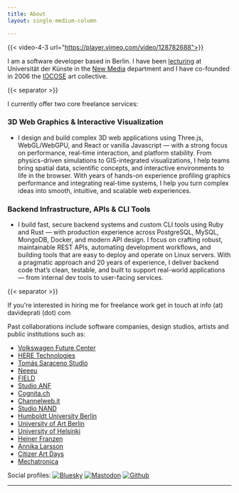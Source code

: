 ```yaml
---
title: About
layout: single-medium-column

---
```



{{< video-4-3 url="https://player.vimeo.com/video/128782688">}}

I am a software developer based in Berlin.
I have been [lecturing](/teaching) at Universität der Künste in the [New Media](https://newmedia.udk-berlin.de/about) department and I have co-founded in 2006 the [IOCOSE](http://iocose.org) art collective.


<!-- I design and build immersive 3D web experiences, focusing on clarity, performance, and long-term maintainability for both the visual layers and the underlying infrastructure. -->

{{< separator >}}

I currently offer two core freelance services:

### 3D Web Graphics & Interactive Visualization

- I design and build complex 3D web applications using Three.js, WebGL/WebGPU, and React or vanilla Javascript — with a strong focus on performance, real-time interaction, and platform stability. From physics-driven simulations to GIS-integrated visualizations, I help teams bring spatial data, scientific concepts, and interactive environments to life in the browser. With years of hands-on experience profiling graphics performance and integrating real-time systems, I help you turn complex ideas into smooth, intuitive, and scalable web experiences.

### Backend Infrastructure, APIs & CLI Tools

- I build fast, secure backend systems and custom CLI tools using Ruby and Rust — with production experience across PostgreSQL, MySQL, MongoDB, Docker, and modern API design. I focus on crafting robust, maintainable REST APIs, automating development workflows, and building tools that are easy to deploy and operate on Linux servers. With a pragmatic approach and 20 years of experience, I deliver backend code that’s clean, testable, and built to support real-world applications — from internal dev tools to user-facing services.

{{< separator >}}

If you're interested in hiring me for freelance work get in touch at info (at) davideprati (dot) com

Past collaborations include software companies, design studios, artists and public institutions such as:

- [Volkswagen Future Center](https://schiffbauergasse.de/poi/vw-group-future-center-europe)
- [HERE Technologies](https://www.here.com/)
- [Tomás Saraceno Studio](https://studiotomassaraceno.org/)
- [Neeeu](https://neu.io/)
- [FIELD](https://field.io/)
- [Studio ANF](https://studioanf.com/)
- [Cognita.ch](https://cognita.ch/)
- [Channelweb.it](https://www.channelweb.it/)
- [Studio NAND](https://www.nand.io/)
- [Humboldt University Berlin](https://www.hu-berlin.de/en)
- [University of Art Berlin](https://newmedia.udk-berlin.de/)
- [University of Helsinki](https://www.helsinki.fi/en)
- [Heiner Franzen](https://www.heinerfranzen.de/)
- [Annika Larsson](https://en.wikipedia.org/wiki/Annika_Larsson)
- [Citizer Art Days](http://www.citizenartdays.de/)
- [Mechatronica](https://mechatronica.bandcamp.com/)


Social profiles: [![Bluesky](/img/social/bluesky.png)](https://bsky.app/profile/edapx.bsky.social) [![Mastodon](/img/social/mastodon.png)](https://chaos.social/@edapx)  [![Github](/img/social/github.png)](https://www.github.com/edap)

---
